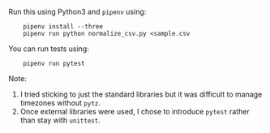 Run this using Python3 and `pipenv` using:
```
    pipenv install --three
    pipenv run python normalize_csv.py <sample.csv
```

You can run tests using:
```
    pipenv run pytest
```

Note:
1. I tried sticking to just the standard libraries but it was difficult to
manage timezones without `pytz`.
2. Once external libraries were used, I chose to introduce `pytest` rather than
stay with `unittest`.
